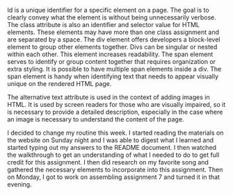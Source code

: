 Id is a unique identifier for a specific element on a page. The goal is to clearly convey what the element is without being unnecessarily verbose. The class attribute is also an identifier and selector value for HTML elements. These elements may have more than one class assignment and are separated by a space. The div element offers developers a block-level element to group other elements together. Divs can be singular or nested within each other. This element increases readability. The span element serves to identify or group content together that requires organization or extra styling. It is possible to have multiple span elements inside a div. The span element is handy when identifying text that needs to appear visually unique on the rendered HTML page.


The alternative text attribute is used in the context of adding images in HTML. It is used by screen readers for those who are visually impaired, so it is necessary to provide a detailed description, especially in the case where an image is necessary to understand the content of the page.


I decided to change my routine this week. I started reading the materials on the website on Sunday night and I was able to digest what I learned and started typing out my answers to the README document. I then watched the walkthrough to get an understanding of what I needed to do to get full credit for this assignment. I then did research on my favorite song and gathered the necessary elements to incorporate into this assignment. Then on Monday, I got to work on assembling assignment 7 and turned it in that evening. 
